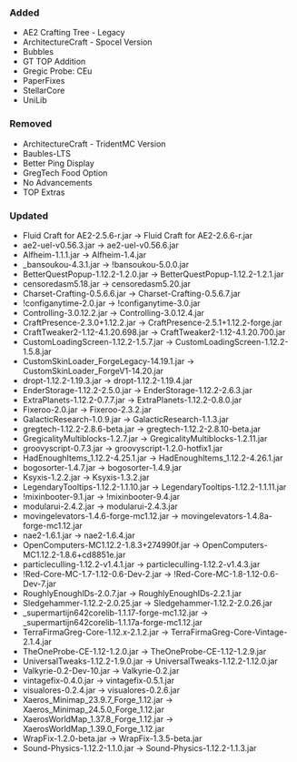 ### Added
- AE2 Crafting Tree - Legacy
- ArchitectureCraft - Spocel Version
- Bubbles
- GT TOP Addition
- Gregic Probe: CEu
- PaperFixes
- StellarCore
- UniLib

### Removed
- ArchitectureCraft - TridentMC Version
- Baubles-LTS
- Better Ping Display
- GregTech Food Option
- No Advancements
- TOP Extras

### Updated
- Fluid Craft for AE2-2.5.6-r.jar                 -> Fluid Craft for AE2-2.6.6-r.jar
- ae2-uel-v0.56.3.jar                             -> ae2-uel-v0.56.6.jar
- Alfheim-1.1.1.jar                               -> Alfheim-1.4.jar
- _bansoukou-4.3.1.jar                            -> !bansoukou-5.0.0.jar
- BetterQuestPopup-1.12.2-1.2.0.jar               -> BetterQuestPopup-1.12.2-1.2.1.jar
- censoredasm5.18.jar                             -> censoredasm5.20.jar
- Charset-Crafting-0.5.6.6.jar                    -> Charset-Crafting-0.5.6.7.jar
- !configanytime-2.0.jar                          -> !configanytime-3.0.jar
- Controlling-3.0.12.2.jar                        -> Controlling-3.0.12.4.jar
- CraftPresence-2.3.0+1.12.2.jar                  -> CraftPresence-2.5.1+1.12.2-forge.jar
- CraftTweaker2-1.12-4.1.20.698.jar               -> CraftTweaker2-1.12-4.1.20.700.jar
- CustomLoadingScreen-1.12.2-1.5.7.jar            -> CustomLoadingScreen-1.12.2-1.5.8.jar
- CustomSkinLoader_ForgeLegacy-14.19.1.jar        -> CustomSkinLoader_ForgeV1-14.20.jar
- dropt-1.12.2-1.19.3.jar                         -> dropt-1.12.2-1.19.4.jar
- EnderStorage-1.12.2-2.5.0.jar                   -> EnderStorage-1.12.2-2.6.3.jar
- ExtraPlanets-1.12.2-0.7.7.jar                   -> ExtraPlanets-1.12.2-0.8.0.jar
- Fixeroo-2.0.jar                                 -> Fixeroo-2.3.2.jar
- GalacticResearch-1.0.9.jar                      -> GalacticResearch-1.1.3.jar
- gregtech-1.12.2-2.8.6-beta.jar                  -> gregtech-1.12.2-2.8.10-beta.jar
- GregicalityMultiblocks-1.2.7.jar                -> GregicalityMultiblocks-1.2.11.jar
- groovyscript-0.7.3.jar                          -> groovyscript-1.2.0-hotfix1.jar
- HadEnoughItems_1.12.2-4.25.1.jar                -> HadEnoughItems_1.12.2-4.26.1.jar
- bogosorter-1.4.7.jar                            -> bogosorter-1.4.9.jar
- Ksyxis-1.2.2.jar                                -> Ksyxis-1.3.2.jar
- LegendaryTooltips-1.12.2-1.1.10.jar             -> LegendaryTooltips-1.12.2-1.1.11.jar
- !mixinbooter-9.1.jar                            -> !mixinbooter-9.4.jar
- modularui-2.4.2.jar                             -> modularui-2.4.3.jar
- movingelevators-1.4.6-forge-mc1.12.jar          -> movingelevators-1.4.8a-forge-mc1.12.jar
- nae2-1.6.1.jar                                  -> nae2-1.6.4.jar
- OpenComputers-MC1.12.2-1.8.3+274990f.jar        -> OpenComputers-MC1.12.2-1.8.6+cd8851e.jar
- particleculling-1.12.2-v1.4.1.jar               -> particleculling-1.12.2-v1.4.3.jar
- !Red-Core-MC-1.7-1.12-0.6-Dev-2.jar             -> !Red-Core-MC-1.8-1.12-0.6-Dev-7.jar
- RoughlyEnoughIDs-2.0.7.jar                      -> RoughlyEnoughIDs-2.2.1.jar
- Sledgehammer-1.12.2-2.0.25.jar                  -> Sledgehammer-1.12.2-2.0.26.jar
- _supermartijn642corelib-1.1.17-forge-mc1.12.jar -> _supermartijn642corelib-1.1.17a-forge-mc1.12.jar
- TerraFirmaGreg-Core-1.12.x-2.1.2.jar            -> TerraFirmaGreg-Core-Vintage-2.1.4.jar
- TheOneProbe-CE-1.12-1.2.0.jar                   -> TheOneProbe-CE-1.12-1.2.9.jar
- UniversalTweaks-1.12.2-1.9.0.jar                -> UniversalTweaks-1.12.2-1.12.0.jar
- Valkyrie-0.2-Dev-10.jar                         -> Valkyrie-0.2.jar
- vintagefix-0.4.0.jar                            -> vintagefix-0.5.1.jar
- visualores-0.2.4.jar                            -> visualores-0.2.6.jar
- Xaeros_Minimap_23.9.7_Forge_1.12.jar            -> Xaeros_Minimap_24.5.0_Forge_1.12.jar
- XaerosWorldMap_1.37.8_Forge_1.12.jar            -> XaerosWorldMap_1.39.0_Forge_1.12.jar
- WrapFix-1.2.0-beta.jar                          -> WrapFix-1.3.5-beta.jar
- Sound-Physics-1.12.2-1.1.0.jar                  -> Sound-Physics-1.12.2-1.1.3.jar
